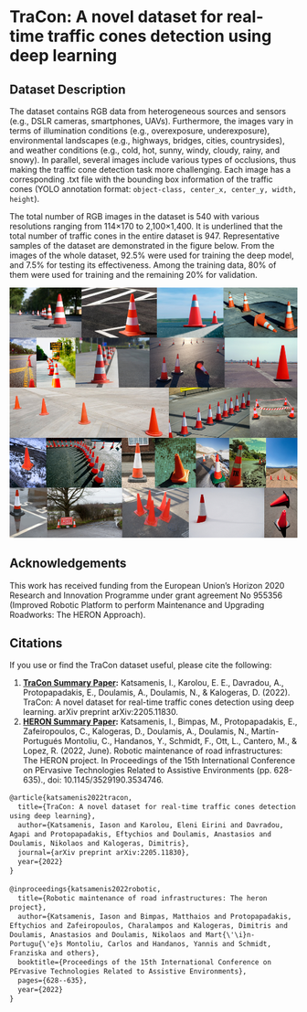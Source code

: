# TraCon: A novel dataset for real-time traffic cones detection using deep learning

## Dataset Description

The dataset contains RGB data from heterogeneous sources and sensors (e.g., DSLR cameras, smartphones, UAVs). Furthermore, the images vary in terms of illumination conditions (e.g., overexposure, underexposure), environmental landscapes (e.g., highways, bridges, cities, countrysides), and weather conditions (e.g., cold, hot, sunny, windy, cloudy, rainy, and snowy). In parallel, several images include various types of occlusions, thus making the traffic cone detection task more challenging. Each image has a corresponding .txt file with the bounding box information of the traffic cones (YOLO annotation format: <code>object-class, center_x, center_y, width, height</code>).

The total number of RGB images in the dataset is 540 with various resolutions ranging from 114×170 to 2,100×1,400. It is underlined that the total number of traffic cones in the entire dataset is 947. Representative samples of the dataset are demonstrated in the figure below. From the images of the whole dataset, 92.5% were used for training the deep model, and 7.5% for testing its effectiveness. Among the training data, 80% of them were used for training and the remaining 20% for validation.

<img src="docs/TraCon_data_samples.png"/>

## Acknowledgements

This work has received funding from the European Union’s Horizon 2020 Research and Innovation Programme under grant agreement No 955356 (Improved Robotic Platform to perform Maintenance and Upgrading Roadworks: The HERON Approach).

## Citations

If you use or find the TraCon dataset useful, please cite the following:

1. **[TraCon Summary Paper](https://arxiv.org/abs/2205.11830):** Katsamenis, I., Karolou, E. E., Davradou, A., Protopapadakis, E., Doulamis, A., Doulamis, N., & Kalogeras, D. (2022). TraCon: A novel dataset for real-time traffic cones detection using deep learning. arXiv preprint arXiv:2205.11830.
2. **[HERON Summary Paper](https://dl.acm.org/doi/abs/10.1145/3529190.3534746?casa_token=MQ7wMDMZHfoAAAAA:Dr880-nr5X04aeDJiR9hK3GzHXmK_KaYV5gqvLopzeClO9yx7q6tgjKaqXbMo09OjrcsHeyyQuRTsA):** Katsamenis, I., Bimpas, M., Protopapadakis, E., Zafeiropoulos, C., Kalogeras, D., Doulamis, A., Doulamis, N., Martín-Portugués Montoliu, C., Handanos, Y., Schmidt, F., Ott, L., Cantero, M., & Lopez, R. (2022, June). Robotic maintenance of road infrastructures: The HERON project. In Proceedings of the 15th International Conference on PErvasive Technologies Related to Assistive Environments (pp. 628-635)., doi: 10.1145/3529190.3534746.

```csv
@article{katsamenis2022tracon,
  title={TraCon: A novel dataset for real-time traffic cones detection using deep learning},
  author={Katsamenis, Iason and Karolou, Eleni Eirini and Davradou, Agapi and Protopapadakis, Eftychios and Doulamis, Anastasios and Doulamis, Nikolaos and Kalogeras, Dimitris},
  journal={arXiv preprint arXiv:2205.11830},
  year={2022}
}

@inproceedings{katsamenis2022robotic,
  title={Robotic maintenance of road infrastructures: The heron project},
  author={Katsamenis, Iason and Bimpas, Matthaios and Protopapadakis, Eftychios and Zafeiropoulos, Charalampos and Kalogeras, Dimitris and Doulamis, Anastasios and Doulamis, Nikolaos and Mart{\'\i}n-Portugu{\'e}s Montoliu, Carlos and Handanos, Yannis and Schmidt, Franziska and others},
  booktitle={Proceedings of the 15th International Conference on PErvasive Technologies Related to Assistive Environments},
  pages={628--635},
  year={2022}
}
```
